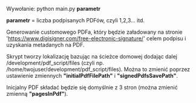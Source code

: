 Wywołanie:
python main.py **parametr**

**parametr** = liczba podpisanych PDFów, czyli 1,2,3... itd.

Generowanie customowego PDFa, który będzie załadowany na stronie 'https://www.digisigner.com/free-electronic-signature/' celem podpisu i uzyskania metadanych na PDF.

Skrypt tworzy lokalizację bazując na ścieżce domowej dodając dalej /development/pdf_script/files (czyli np. /home/twojuser/development/pdf_script/files).
Można to zmienić poprzez ustawienie zmiennych **"initialPdfFilePath"** i **"signedPdfsSavePath"**.

Inicjalny PDF składać będzie się domyślnie z 3 stron (można zmienić zmienną **"pagesInPdf"**).

